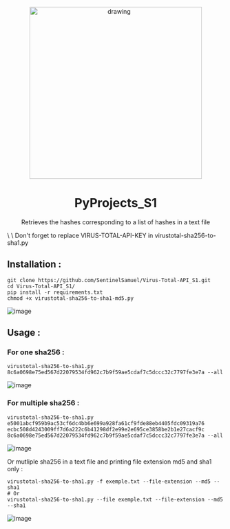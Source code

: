 <p align="center">
    <img src="https://user-images.githubusercontent.com/114468569/236483898-d9d94370-3a77-4262-8349-f592b859f3f9.png" alt="drawing" style="width:400px;">
</p>

<div align="center">
    <h1> 
        PyProjects_S1
    </h1>
</div>


<p align="center">
    Retrieves the hashes corresponding to a list of hashes in a text file <br/>
</p>
\
\
Don't forget to replace VIRUS-TOTAL-API-KEY in virustotal-sha256-to-sha1.py

## Installation : 
```
git clone https://github.com/SentinelSamuel/Virus-Total-API_S1.git
cd Virus-Total-API_S1/
pip install -r requirements.txt
chmod +x virustotal-sha256-to-sha1-md5.py
```
![image](https://user-images.githubusercontent.com/114468569/229522908-f09e53eb-fc5b-42c1-94f0-37bb080e0e11.png)

## Usage : 
### For one sha256 : 
```
virustotal-sha256-to-sha1.py 8c6a0698e75ed567d22079534fd962c7b9f59ae5cdaf7c5dccc32c7797fe3e7a --all
```
![image](https://user-images.githubusercontent.com/114468569/229522548-2f762810-50ed-4573-a3a9-e74e7116c506.png)

### For multiple sha256 : 
```
virustotal-sha256-to-sha1.py e5001abcf959b9ac53cf6dc4bb6e699a928fa61cf9fde88eb4405fdc09319a76 ecbc508d4243009ff7d6a222c6b41298df2e99e2e695ce3858be2b1e27cacf9c 8c6a0698e75ed567d22079534fd962c7b9f59ae5cdaf7c5dccc32c7797fe3e7a --all
```
![image](https://user-images.githubusercontent.com/114468569/229523907-d646dcfb-650e-4ec4-b62b-ce653b8efe27.png)

Or mutliple sha256 in a text file and printing file extension md5 and sha1 only : 
```
virustotal-sha256-to-sha1.py -f exemple.txt --file-extension --md5 --sha1
# Or 
virustotal-sha256-to-sha1.py --file exemple.txt --file-extension --md5 --sha1
```
![image](https://user-images.githubusercontent.com/114468569/226892925-5ae76f53-06ee-4461-a029-d0f352e14034.png)
